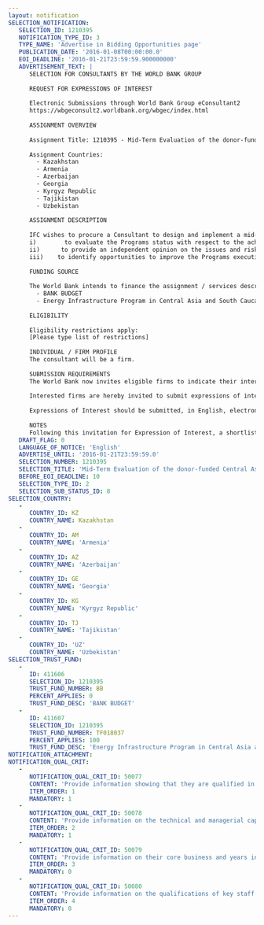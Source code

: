 ```yaml
---
layout: notification
SELECTION_NOTIFICATION: 
   SELECTION_ID: 1210395
   NOTIFICATION_TYPE_ID: 3
   TYPE_NAME: 'Advertise in Bidding Opportunities page'
   PUBLICATION_DATE: '2016-01-08T00:00:00.0'
   EOI_DEADLINE: '2016-01-21T23:59:59.900000000'
   ADVERTISEMENT_TEXT: |
      SELECTION FOR CONSULTANTS BY THE WORLD BANK GROUP
      
      REQUEST FOR EXPRESSIONS OF INTEREST
      
      Electronic Submissions through World Bank Group eConsultant2
      https://wbgeconsult2.worldbank.org/wbgec/index.html
      
      ASSIGNMENT OVERVIEW
      
      Assignment Title: 1210395 - Mid-Term Evaluation of the donor-funded Central Asia and South Caucasus Energy Infrastructure Program
      
      Assignment Countries:
        - Kazakhstan
        - Armenia
        - Azerbaijan
        - Georgia
        - Kyrgyz Republic
        - Tajikistan
        - Uzbekistan
      
      ASSIGNMENT DESCRIPTION
      
      IFC wishes to procure a Consultant to design and implement a mid-term evaluation of the CA EI Program to support effective program management. This activity responds to the donor requirements to assess the Programs operations and management half-way through the implementation stage (24 months after the Programs start). The goal is to assess the Programs progress and determine whether the Program is on track to achieve its objectives. The main objectives of the midpoint evaluation will be:
      i)        to evaluate the Programs status with respect to the achievement on its performance indicators;
      ii)      to provide an independent opinion on the issues and risks that may affect the Programs performance;
      iii)    to identify opportunities to improve the Programs execution effectiveness and recommend adjustments in the Programs execution strategy and implementation processes.
      
      FUNDING SOURCE
      
      The World Bank intends to finance the assignment / services described below under the following trust fund(s):
        - BANK BUDGET
        - Energy Infrastructure Program in Central Asia and South Caucasus
      
      ELIGIBILITY
      
      Eligibility restrictions apply:
      [Please type list of restrictions]
      
      INDIVIDUAL / FIRM PROFILE
      The consultant will be a firm. 
      
      SUBMISSION REQUIREMENTS
      The World Bank now invites eligible firms to indicate their interest in providing the services.  Interested firms must provide information indicating that they are qualified to perform the services (brochures, description of similar assignments, experience in similar conditions, availability of appropriate skills among staff, etc. for firms; CV and cover letter for individuals).  Please note that the total size of all attachments should be less than 5MB.  Consultants may associate to enhance their qualifications.
      
      Interested firms are hereby invited to submit expressions of interest.
      
      Expressions of Interest should be submitted, in English, electronically through World Bank Group eTendering (https://wbgeconsult2.worldbank.org/wbgec/index.html)
      
      NOTES
      Following this invitation for Expression of Interest, a shortlist of qualified firms will be formally invited to submit proposals.  Shortlisting and selection will be subject to the availability of funding.
   DRAFT_FLAG: 0
   LANGUAGE_OF_NOTICE: 'English'
   ADVERTISE_UNTIL: '2016-01-21T23:59:59.0'
   SELECTION_NUMBER: 1210395
   SELECTION_TITLE: 'Mid-Term Evaluation of the donor-funded Central Asia and South Caucasus Energy Infrastructure Program'
   BEFORE_EOI_DEADLINE: 10
   SELECTION_TYPE_ID: 2
   SELECTION_SUB_STATUS_ID: 8
SELECTION_COUNTRY: 
   - 
      COUNTRY_ID: KZ
      COUNTRY_NAME: Kazakhstan
   - 
      COUNTRY_ID: AM
      COUNTRY_NAME: 'Armenia'
   - 
      COUNTRY_ID: AZ
      COUNTRY_NAME: 'Azerbaijan'
   - 
      COUNTRY_ID: GE
      COUNTRY_NAME: 'Georgia'
   - 
      COUNTRY_ID: KG
      COUNTRY_NAME: 'Kyrgyz Republic'
   - 
      COUNTRY_ID: TJ
      COUNTRY_NAME: 'Tajikistan'
   - 
      COUNTRY_ID: 'UZ'
      COUNTRY_NAME: 'Uzbekistan'
SELECTION_TRUST_FUND: 
   - 
      ID: 411606
      SELECTION_ID: 1210395
      TRUST_FUND_NUMBER: BB
      PERCENT_APPLIES: 0
      TRUST_FUND_DESC: 'BANK BUDGET'
   - 
      ID: 411607
      SELECTION_ID: 1210395
      TRUST_FUND_NUMBER: TF018037
      PERCENT_APPLIES: 100
      TRUST_FUND_DESC: 'Energy Infrastructure Program in Central Asia and South Caucasus'
NOTIFICATION_ATTACHMENT: 
NOTIFICATION_QUAL_CRIT: 
   - 
      NOTIFICATION_QUAL_CRIT_ID: 50077
      CONTENT: 'Provide information showing that they are qualified in the field of the assignment.'
      ITEM_ORDER: 1
      MANDATORY: 1
   - 
      NOTIFICATION_QUAL_CRIT_ID: 50078
      CONTENT: 'Provide information on the technical and managerial capabilities of the firm.'
      ITEM_ORDER: 2
      MANDATORY: 1
   - 
      NOTIFICATION_QUAL_CRIT_ID: 50079
      CONTENT: 'Provide information on their core business and years in business.'
      ITEM_ORDER: 3
      MANDATORY: 0
   - 
      NOTIFICATION_QUAL_CRIT_ID: 50080
      CONTENT: 'Provide information on the qualifications of key staff.'
      ITEM_ORDER: 4
      MANDATORY: 0
---
```


